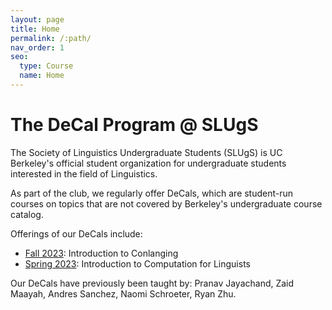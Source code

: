 ```yaml
---
layout: page
title: Home
permalink: /:path/
nav_order: 1
seo:
  type: Course
  name: Home
---
```


# The DeCal Program @ SLUgS

The Society of Linguistics Undergraduate Students (SLUgS) is UC Berkeley's official student organization for undergraduate students interested in the field of Linguistics.

As part of the club, we regularly offer DeCals, which are student-run courses on topics that are not covered by Berkeley's undergraduate course catalog.

Offerings of our DeCals include:
<ul>
<li><a href="/fa23">Fall 2023</a>: Introduction to Conlanging</li>
<li><a href="/sp23">Spring 2023</a>: Introduction to Computation for Linguists</li>
</ul>

Our DeCals have previously been taught by: Pranav Jayachand, Zaid Maayah, Andres Sanchez, Naomi Schroeter, Ryan Zhu.